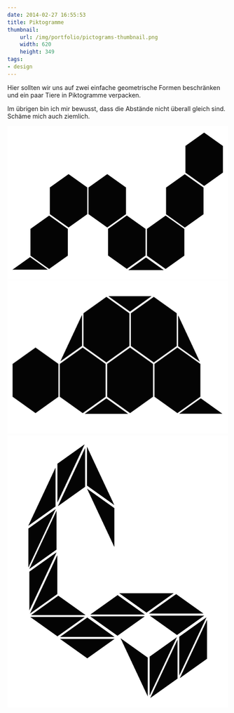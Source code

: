 ```yaml
---
date: 2014-02-27 16:55:53
title: Piktogramme
thumbnail:
    url: /img/portfolio/pictograms-thumbnail.png
    width: 620
    height: 349
tags:
- design
---
```

Hier sollten wir uns auf zwei einfache geometrische Formen beschränken und ein paar Tiere in Piktogramme verpacken.

Im übrigen bin ich mir bewusst, dass die Abstände nicht überall gleich sind. Schäme mich auch ziemlich.

<img src="/img/portfolio/pictograms-caterpillar.png" alt="Piktogramm Raupe" width="620" height="349">

<img src="/img/portfolio/pictograms-turtle.png" alt="Piktogramm Schildkröte" width="620" height="349">

<img src="/img/portfolio/pictograms-snake.png" alt="Piktogramm Schlange" width="620" height="620">
